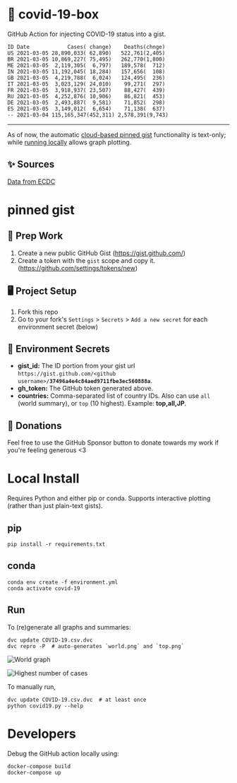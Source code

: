 # 🏥 covid-19-box

GitHub Action for injecting COVID-19 status into a gist.

```
ID Date            Cases( change)    Deaths(chnge)
US 2021-03-05 28,890,033( 62,890)   522,761(2,405)
BR 2021-03-05 10,869,227( 75,495)   262,770(1,800)
ME 2021-03-05  2,119,305(  6,797)   189,578(  712)
IN 2021-03-05 11,192,045( 18,284)   157,656(  108)
GB 2021-03-05  4,219,788(  6,024)   124,495(  236)
IT 2021-03-05  3,023,129( 24,010)    99,271(  297)
FR 2021-03-05  3,918,937( 23,507)    88,427(  439)
RU 2021-03-05  4,252,876( 10,906)    86,821(  453)
DE 2021-03-05  2,493,887(  9,581)    71,852(  298)
ES 2021-03-05  3,149,012(  6,654)    71,138(  637)
-- 2021-03-04 115,165,347(452,311) 2,578,391(9,743)
```

---

As of now, the automatic [cloud-based pinned gist](#pinned-gist) functionality is text-only;
while [running locally](#local-install) allows graph plotting.

## ✨ Sources

[Data from ECDC](https://www.ecdc.europa.eu/en/publications-data/download-todays-data-geographic-distribution-covid-19-cases-worldwide)

# pinned gist

## 🎒 Prep Work
1. Create a new public GitHub Gist (https://gist.github.com/)
1. Create a token with the `gist` scope and copy it. (https://github.com/settings/tokens/new)

## 🖥 Project Setup
1. Fork this repo
1. Go to your fork's `Settings` > `Secrets` > `Add a new secret` for each environment secret (below)

## 🤫 Environment Secrets
- **gist_id:** The ID portion from your gist url `https://gist.github.com/<github username>/`**`37496a4e4c84aed9711fbe3ec560888a`**.
- **gh_token:** The GitHub token generated above.
- **countries:** Comma-separated list of country IDs. Also can use `all` (world summary), or `top` (10 highest). Example: **top,all,JP**.

## 💸 Donations

Feel free to use the GitHub Sponsor button to donate towards my work if you're feeling generous <3

# Local Install

Requires Python and either pip or conda. Supports interactive plotting (rather than just plain-text gists).

## pip

```
pip install -r requirements.txt
```

## conda

```
conda env create -f environment.yml
conda activate covid-19
```

## Run

To (re)generate all graphs and summaries:

```
dvc update COVID-19.csv.dvc
dvc repro -P  # auto-generates `world.png` and `top.png`
```

![World graph](world.png)

![Highest number of cases](top.png)

To manually run,

```
dvc update COVID-19.csv.dvc  # at least once
python covid19.py --help
```

# Developers

Debug the GitHub action locally using:

```
docker-compose build
docker-compose up
```
